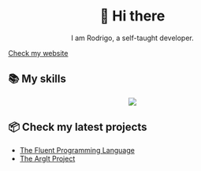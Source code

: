 <h1 align="center">
    👋 Hi there
</h1>

<p align="center">
    I am Rodrigo, a self-taught developer. 
</p>

[Check my website](https://rodrigoo-r.github.io/about-me/)

## 📚 My skills

<p align="center">
  <a href="https://skillicons.dev">
    <img src="https://skillicons.dev/icons?i=java,maven,gradle,go,c,cpp,linux,git,bash,nodejs,deno,rust,mysql,css,js,ts,html,react.vue" />
  </a>
</p>

## 📦 Check my latest projects

- [The Fluent Programming Language](https://github.com/fluent-lang/Fluent)
- [The ArgIt Project](https://github.com/rodri-r-z/ArgIt)
